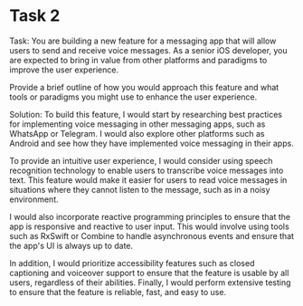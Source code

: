 # Task 2

Task: You are building a new feature for a messaging app that will allow users
to send and receive voice messages. As a senior iOS developer, you are expected
to bring in value from other platforms and paradigms to improve the user
experience.

Provide a brief outline of how you would approach this feature and what tools or
paradigms you might use to enhance the user experience.

Solution: To build this feature, I would start by researching best practices for
implementing voice messaging in other messaging apps, such as WhatsApp or
Telegram. I would also explore other platforms such as Android and see how they
have implemented voice messaging in their apps.

To provide an intuitive user experience, I would consider using speech
recognition technology to enable users to transcribe voice messages into text.
This feature would make it easier for users to read voice messages in situations
where they cannot listen to the message, such as in a noisy environment.

I would also incorporate reactive programming principles to ensure that the app
is responsive and reactive to user input. This would involve using tools such as
RxSwift or Combine to handle asynchronous events and ensure that the app's UI is
always up to date.

In addition, I would prioritize accessibility features such as closed captioning
and voiceover support to ensure that the feature is usable by all users,
regardless of their abilities. Finally, I would perform extensive testing to
ensure that the feature is reliable, fast, and easy to use.
